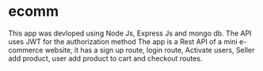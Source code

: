 # ecomm
This app was devloped using Node Js, Express Js and mongo db.
The API uses JWT for the authorization method
The app is a Rest API of a mini e-commerce website, it has a sign up route, login route, Activate users, Seller add product, user add product to cart and checkout routes.
